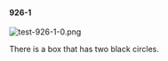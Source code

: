 #### 926-1
![test-926-1-0.png](https://github.com/lil-lab/nlvr/raw/master/nlvr/test/images/2/test-926-1-0.png "test-926-1-0.png")

There is a box that has two black circles.